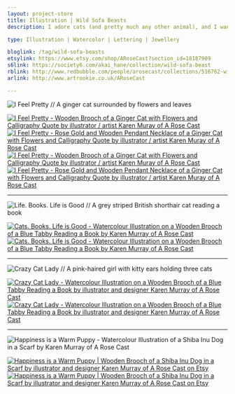 ```yaml
---
layout: project-store
title: Illustration | Wild Sofa Beasts
description: I adore cats (and pretty much any other animal), and I wanted to do a little project where they are the focus. Wild Sofa Beasts is a range of illustration products all about cats. So far I have used my own three felines as the inspiration for the pieces. I have turned these first three illustrations into printed walnut wood brooches. These brooches will be up for sale in the next few weeks

type: Illustration | Watercolor | Lettering | Jewellery

bloglink: /tag/wild-sofa-beasts
etsylink: https://www.etsy.com/shop/ARoseCast?section_id=18187909
s6link: https://society6.com/akai_hane/collection/wild-sofa-beast
rblink: http://www.redbubble.com/people/arosecast/collections/516762-wild-sofa-beasts?asc=u
arlink: http://www.artrookie.co.uk/ARoseCast

---
```


![I Feel Pretty // A ginger cat surrounded by flowers and leaves](/assets/folio/wsb/illustration-i-feel-pretty-cat.jpg "I Feel Pretty // A ginger cat surrounded by flowers and leaves")

<div class="row">
	<div class="col-md-6">
		<a href="https://www.etsy.com/listing/257820045/walnut-wood-brooch-or-rose-gold-necklace" title="I Feel Pretty - Wooden Brooch of a Ginger Cat with Flowers and Calligraphy Quote by illustrator / artist Karen Muray of A Rose Cast"><img src="/assets/shop/brooch/brooch-pretty-cat-001.jpg" alt="I Feel Pretty - Wooden Brooch of a Ginger Cat with Flowers and Calligraphy Quote by illustrator / artist Karen Muray of A Rose Cast" title="I Feel Pretty - Wooden Brooch of a Ginger Cat with Flowers and Calligraphy Quote by illustrator / artist @arosecast"></a>
	</div>
	<div class="col-md-6">
		<a href="https://www.etsy.com/listing/257820045/walnut-wood-brooch-or-rose-gold-necklace" title="I Feel Pretty - Rose Gold and Wooden Pendant Necklace of a Ginger Cat with Flowers and Calligraphy Quote by illustrator / artist Karen Muray of A Rose Cast"><img src="/assets/shop/necklace/necklace-wsb-pretty-001.jpg" alt="I Feel Pretty - Rose Gold and Wooden Pendant Necklace of a Ginger Cat with Flowers and Calligraphy Quote by illustrator / artist Karen Muray of A Rose Cast" title="I Feel Pretty - Rose Gold and Wooden Pendant Necklace of a Ginger Cat with Flowers and Calligraphy Quote by illustrator / artist Karen Muray of @arosecast"></a>
	</div>
</div>

<div class="row">
	<div class="col-md-6">
		<a href="https://www.etsy.com/listing/257820045/walnut-wood-brooch-or-rose-gold-necklace" title="I Feel Pretty - Wooden Brooch of a Ginger Cat with Flowers and Calligraphy Quote by illustrator / artist Karen Muray of A Rose Cast"><img src="/assets/shop/brooch/brooch-pretty-cat-003.jpg" alt="I Feel Pretty - Wooden Brooch of a Ginger Cat with Flowers and Calligraphy Quote by illustrator / artist Karen Muray of A Rose Cast" title="I Feel Pretty - Wooden Brooch of a Ginger Cat with Flowers and Calligraphy Quote by illustrator / artist @arosecast"></a>
	</div>
	<div class="col-md-6">
		<a href="https://www.etsy.com/listing/257820045/walnut-wood-brooch-or-rose-gold-necklace" title="I Feel Pretty - Rose Gold and Wooden Pendant Necklace of a Ginger Cat with Flowers and Calligraphy Quote by illustrator / artist Karen Muray of A Rose Cast"><img src="/assets/shop/necklace/necklace-wsb-pretty-004.jpg" alt="I Feel Pretty - Rose Gold and Wooden Pendant Necklace of a Ginger Cat with Flowers and Calligraphy Quote by illustrator / artist Karen Muray of A Rose Cast" title="I Feel Pretty - Rose Gold and Wooden Pendant Necklace of a Ginger Cat with Flowers and Calligraphy Quote by illustrator / artist Karen Muray of @arosecast"></a>
	</div>
</div>

<hr>

![Life. Books. Life is Good // A grey striped British shorthair cat reading a book](/assets/folio/wsb/illustration-books-cats-life-is-good.jpg "Life. Books. Life is Good // A grey striped British shorthair cat reading a book")

<div class="row">
	<div class="col-md-6">
		<a href="https://www.etsy.com/listing/257924788/walnut-wood-brooch-with-illustration-of" title="Cats. Books. Life is Good - Watercolour Illustration on a Wooden Brooch of a Blue Tabby Reading a Book by Karen Murray of A Rose Cast"><img src="/assets/shop/brooch/brooch-cats-books-001.jpg" alt="Cats. Books. Life is Good - Watercolour Illustration on a Wooden Brooch of a Blue Tabby Reading a Book by Karen Murray of A Rose Cast" title="Cats. Books. Life is Good - Watercolour Illustration on a Wooden Brooch of a Blue Tabby Reading a Book by illustrator / artist Karen Muray of @arosecast"></a>
	</div>
	<div class="col-md-6">
		<a href="https://www.etsy.com/listing/257924788/walnut-wood-brooch-with-illustration-of" title="Cats. Books. Life is Good - Watercolour Illustration on a Wooden Brooch of a Blue Tabby Reading a Book by Karen Murray of A Rose Cast"><img src="/assets/shop/brooch/brooch-cats-books-003.jpg" alt="Cats. Books. Life is Good - Watercolour Illustration on a Wooden Brooch of a Blue Tabby Reading a Book by Karen Murray of A Rose Cast" title="Cats. Books. Life is Good - Watercolour Illustration on a Wooden Brooch of a Blue Tabby Reading a Book by illustrator / artist Karen Muray of @arosecast"></a>
	</div>
</div>

<hr>

![Crazy Cat Lady // A pink-haired girl with kitty ears holding three cats](/assets/folio/wsb/illustration-crazy-cat-lady.jpg "Crazy Cat Lady // A pink-haired girl with kitty ears holding three cats")

<div class="row">
	<div class="col-md-6">
		<a href="https://www.etsy.com/listing/257819325/walnut-wood-brooch-with-an-illustration" title="Crazy Cat Lady - Watercolour Illustration on a Wooden Brooch of a Blue Tabby Reading a Book by illustrator and designer Karen Murray of A Rose Cast"><img src="/assets/blog/2016-02/crazy-cat-lady-wooden-brooch-03.jpg" alt="Crazy Cat Lady - Watercolour Illustration on a Wooden Brooch of a Blue Tabby Reading a Book by illustrator and designer Karen Murray of A Rose Cast" title="Crazy Cat Lady - Watercolour Illustration on a Wooden Brooch of a Blue Tabby Reading a Book by illustrator and designer Karen Murray of @arosecast"></a>
	</div>
	<div class="col-md-6">
		<a href="https://www.etsy.com/listing/257819325/walnut-wood-brooch-with-an-illustration" title="Crazy Cat Lady - Watercolour Illustration on a Wooden Brooch of a Blue Tabby Reading a Book by illustrator and designer Karen Murray of A Rose Cast"><img src="/assets/shop/brooch/brooch-crazy-cat-lady-005.jpg" alt="Crazy Cat Lady - Watercolour Illustration on a Wooden Brooch of a Blue Tabby Reading a Book by illustrator and designer Karen Murray of A Rose Cast" title="Crazy Cat Lady - Watercolour Illustration on a Wooden Brooch of a Blue Tabby Reading a Book by illustrator and designer Karen Murray of @arosecast"></a>
	</div>
</div>

<hr>


![Happiness is a Warm Puppy - Watercolour Illustration of a Shiba Inu Dog in a Scarf by Karen Murray of A Rose Cast](/assets/folio/wsb/illustration-happiness-warm-puppy-dog.jpg "Happiness is a Warm Puppy - Watercolour Illustration of a Shiba Inu Dog in a Scarf by illustrator / artist Karen Muray of @arosecast")

<div class="row">
    <div class="col-md-6">
        <a href="https://www.etsy.com/listing/279563830/walnut-wood-brooch-with-an-illustration" title="Happiness is a Warm Puppy | Wooden Brooch of a Shiba Inu Dog in a Scarf by illustrator and designer Karen Murray of A Rose Cast on Etsy"><img src="/assets/shop/brooch/brooch-puppy-002.jpg" alt="Happiness is a Warm Puppy | Wooden Brooch of a Shiba Inu Dog in a Scarf by illustrator and designer Karen Murray of A Rose Cast on Etsy" title="Happiness is a Warm Puppy | Wooden Brooch of a Shiba Inu Dog in a Scarf by illustrator and designer Karen Murray of @arosecast on Etsy"></a>
    </div>
    <div class="col-md-6">
        <a href="https://www.etsy.com/listing/279563830/walnut-wood-brooch-with-an-illustration" title="Happiness is a Warm Puppy | Wooden Brooch of a Shiba Inu Dog in a Scarf by illustrator and designer Karen Murray of A Rose Cast on Etsy"><img src="/assets/shop/brooch/brooch-puppy-005.jpg" alt="Happiness is a Warm Puppy | Wooden Brooch of a Shiba Inu Dog in a Scarf by illustrator and designer Karen Murray of A Rose Cast on Etsy" title="Happiness is a Warm Puppy | Wooden Brooch of a Shiba Inu Dog in a Scarf by illustrator and designer Karen Murray of @arosecast on Etsy"></a>
    </div>
</div>